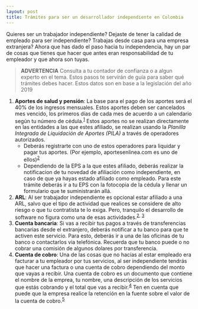 ```yaml
---
layout: post
title: Trámites para ser un desarrollador independiente en Colombia
---
```


Quieres ser un trabajador independiente? Dejaste de tener la calidad de empleado para ser independiente? Trabajas desde casa para una empresa extranjera? Ahora que has dado el paso hacia tu independencia, hay un par de cosas que tienes que hacer que antes eran responsabilidad de tu empleador y que ahora son tuyas.

> **ADVERTENCIA** Consulta a tu contador de confianza o a algun experto en el tema. Estos pasos te servirán de guía para saber qué trámites debes hacer. Estos datos son en base a la legislación del año 2019

1. **Aportes de salud y pensión**: La base para el pago de los aportes será el 40% de los ingresos mensuales. Estos aportes deben ser cancelados mes vencido, los primeros días de cada mes de acuerdo a un calendario según tu número de cédula.<sup>[1]</sup> Estos aportes no se realizan directamente en las entidades a las que estes afiliado, se realizan usando la _Planilla Integrada de Liquidación de Aportes (PILA)_ a través de operadores autorizados.
	* Deberás registrarte con uno de estos operadores para liquidar y pagar tus aportes. (Por ejemplo, aportesenlinea.com es uno de ellos)<sup>[2]</sup> 
	*	Dependiendo de la EPS a la que estes afiliado, deberás realizar la notificacion de tu novedad de afiliación como independiente, en caso de que ya hayas estado afiliado como empleado. Para este trámite deberás ir a tu EPS con la fotocopia de la cédula y llenar un formulario que te suministrarán allá.
2. **ARL**: Al ser trabajador independiente es opcional estar afiliado a una ARL, salvo que el tipo de actividad que realices se considere de alto riesgo o que tu contratista te lo exiga. Pero, tranquilo el desarrollo de software no figura como una de esas actividades.<sup>[2], [3]</sup>
3. **Cuenta bancaria**: Si vas a recibir tus pagos a través de transferencias bancarias desde el extranjero, deberás notificar a tu banco para que te activen este servicio. Para esto, deberás ir a una de las oficinas de tu banco o contactarlos via telefónica. Recuerda que tu banco puede o no cobrar una comisión de algunos dolares por transferencia.
4. **Cuenta de cobro**: Una de las cosas que no hacías al estar empleado era facturar a tu empleador por tus servicios, al ser independiente tendrás que hacer una factura o una cuenta de cobro dependiendo del monto que vayas a recibir. Una cuenta de cobro es un documento que contiene el nombre de la emprea, tu nombre, una descripción de los servicios que estás cobrando y el total que vas a recibir.<sup>[4]</sup> Ten en cuenta que puede que la empresa realice la retención en la fuente sobre el valor de la cuenta de cobro.<sup>[5]</sup>

[1]: https://www.gerencie.com/aportes-a-seguridad-social-en-trabajadores-independientes.html#Fecha_de_pago_de_los_aportes_en_los_trabajadores_independientes
[2]: https://www.colfondos.com.co/dxp/personas/pensiones-obligatorias/independientes/aportes
[3]: https://www.gerencie.com/aportes-a-seguridad-social-en-trabajadores-independientes.html#Porcentaje_o_monto_de_los_pagos_a_seguridad_social_de_los_independientes
[4]: https://mag.leancase.co/como-hacer-una-cuenta-de-cobro/
[5]: https://www.gerencie.com/retencion-en-la-fuente-a-trabajadores-independientes.html